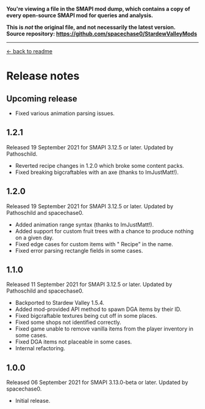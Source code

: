 **You're viewing a file in the SMAPI mod dump, which contains a copy of every open-source SMAPI mod
for queries and analysis.**

**This is _not_ the original file, and not necessarily the latest version.**  
**Source repository: https://github.com/spacechase0/StardewValleyMods**

----

﻿[← back to readme](README.md)

# Release notes
## Upcoming release
* Fixed various animation parsing issues.

## 1.2.1
Released 19 September 2021 for SMAPI 3.12.5 or later. Updated by Pathoschild.

* Reverted recipe changes in 1.2.0 which broke some content packs.
* Fixed breaking bigcraftables with an axe (thanks to ImJustMatt!).

## 1.2.0
Released 19 September 2021 for SMAPI 3.12.5 or later. Updated by Pathoschild and spacechase0.

* Added animation range syntax (thanks to ImJustMatt!).
* Added support for custom fruit trees with a chance to produce nothing on a given day.
* Fixed edge cases for custom items with " Recipe" in the name.
* Fixed error parsing rectangle fields in some cases.

## 1.1.0
Released 11 September 2021 for SMAPI 3.12.5 or later. Updated by Pathoschild and spacechase0.

* Backported to Stardew Valley 1.5.4.
* Added mod-provided API method to spawn DGA items by their ID.
* Fixed bigcraftable textures being cut off in some places.
* Fixed some shops not identified correctly.
* Fixed game unable to remove vanilla items from the player inventory in some cases.
* Fixed DGA items not placeable in some cases.
* Internal refactoring.

## 1.0.0
Released 06 September 2021 for SMAPI 3.13.0-beta or later. Updated by spacechase0.

* Initial release.

